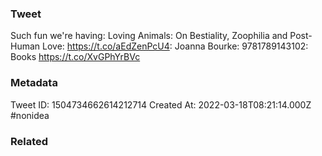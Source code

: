 ### Tweet
Such fun we're having: Loving Animals: On Bestiality, Zoophilia and Post-Human Love: https://t.co/aEdZenPcU4: Joanna Bourke: 9781789143102: Books https://t.co/XvGPhYrBVc

### Metadata
Tweet ID: 1504734662614212714
Created At: 2022-03-18T08:21:14.000Z
#nonidea 

### Related


